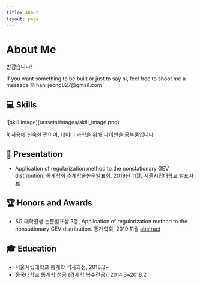 ```yaml
---
title: About
layout: page
---
```

<!-- ![Profile Image]({{ site.url }}/{{ site.picture }}) -->
# About Me

<p>반갑습니다! </p>
<p>If you want something to be built or just to say hi, feel free to shoot me a message  ✉ haniijeong827@gmail.com</p>

<h2> 💻 Skills</h2>
![skill.image](/assets/images/skill_image.png)
<p> R 사용에 친숙한 편이며, 데이터 과학을 위해 파이썬을 공부중입니다 </p>

<h2> 🎤‍ Presentation</h2>
<ul class="skill-list">
	<li> Application of regularization method to the nonstationary GEV distribution. 통계학회 추계학술논문발표회, 2019년 11월, 서울시립대학교
	<a href = '/assets/labworks/regularization_GEV.pdf'> 발표자료 </a>  </li>
</ul>

<h2> 🏆 Honors and Awards</h2>
<ul class="skill-list">
	<li> SG 대학원생 논문발표상 3등, Application of regularization method to the nonstationary GEV distribution. 통계학회, 2019 11월 <a href = '/assets/labworks/abstract_regularization_GEV.pdf'> abstract </a></li>
</ul>

<h2> 🎓 Education</h2>
<ul class="skill-list">
	<li> 서울시립대학교 통계학 석사과정, 2018.3~ </li>
	<li> 동국대학교 통계학 전공 (경제학 복수전공), 2014.3~2018.2 </li>
</ul>

<!-- <h2>Projects</h2>
<ul>
	<li><a href="https://github.com/">Lorem Lorem</a></li>
	<li><a href="https://github.com/">Ipsum Dolor</a></li>
	<li><a href="https://github.com/">Dolor Lorem</a></li>
</ul> -->
